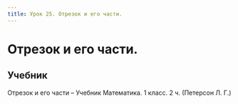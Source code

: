 ```yaml
---
title: Урок 25. Отрезок и его части.
---
```


# Отрезок и его части.

## Учебник

Отрезок и его части – Учебник Математика. 1 класс. 2 ч. (Петерсон Л. Г.)